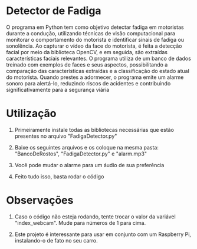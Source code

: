 # Detector de Fadiga

O programa em Python tem como objetivo detectar fadiga em motoristas durante a condução, utilizando técnicas de visão computacional para monitorar o comportamento do motorista e identificar sinais de fadiga ou sonolência. Ao capturar o vídeo da face do motorista, é feita a detecção facial por meio da biblioteca OpenCV, e em seguida, são extraídas características faciais relevantes. O programa utiliza de um banco de dados treinado com exemplos de faces e seus aspectos, possibilitando a comparação das características extraídas e a classificação do estado atual do motorista. Quando prestes a adormecer, o programa emite um alarme sonoro para alertá-lo, reduzindo riscos de acidentes e contribuindo significativamente para a segurança viária

# Utilização

1) Primeiramente instale todas as bibliotecas necessárias que estão presentes no arquivo "FadigaDetector.py"

2) Baixe os seguintes arquivos e os coloque na mesma pasta: "BancoDeRostos", "FadigaDetector.py" e "alarm.mp3"

3) Você pode mudar o alarme para um áudio de sua preferência

4) Feito tudo isso, basta rodar o código

# Observações

1) Caso o código não esteja rodando, tente trocar o valor da variável "index_webcam". Mude para números de 1 para cima.

2) Este projeto é interessante para usar em conjunto com um Raspberry Pi, instalando-o de fato no seu carro.
   


   
